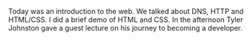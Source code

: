 Today was an introduction to the web. We talked about DNS, HTTP and HTML/CSS.
I did a brief demo of HTML and CSS. In the afternoon Tyler Johnston gave a guest lecture on his journey to becoming a developer.
